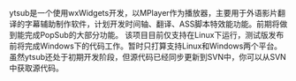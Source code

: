ytsub是一个使用wxWidgets开发，以MPlayer作为播放器，主要用于外语影片翻译的字幕辅助制作软件，计划开发时间轴、翻译、ASS脚本特效能功能。前期将做到能完成PopSub的大部分功能。
该项目目前仅支持在Linux下运行，测试版发布前将完成Windows下的代码工作。暂时只打算支持Linux和Windows两个平台。
虽然ytsub还处于初期开发阶段，但源代码已经同步更新到SVN中，你可以从SVN中获取源代码。